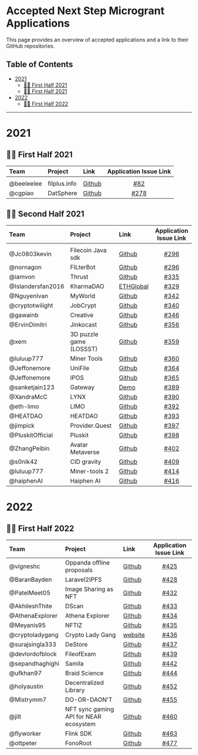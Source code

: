 # Accepted Next Step Microgrant Applications <!-- omit in toc -->

This page provides an overview of accepted applications and a link to their GitHub repositories.

## Table of Contents <!-- omit in toc -->

- [2021](#2021)
  - [:surfing_woman: First Half 2021](#surfing_woman---first-half-2021)
  - [:surfing_woman: First Half 2021](#surfing_woman---second-half-2021)
- [2022](#2022)
  - [:surfing_woman: First Half 2022](#surfing_woman---first-half-2022)
---

# 2021

## :surfing_woman: First Half 2021

| Team | Project | Link | Application Issue Link | 
| :--- | :------ | :--- | :--------: | 
|      |         |      |            |
| @beeleelee | filplus.info | [Github](https://github.com/filedrive-team/filplus-info)| [#82](https://github.com/filecoin-project/devgrants/issues/270) |
| @cgpiao | DatSphere | [Github](https://github.com/cgpiao/datsphere)| [#278](https://github.com/filecoin-project/devgrants/issues/278) |

## :surfing_woman: Second Half 2021
| Team | Project | Link | Application Issue Link | 
| :--- | :------ | :--- | :--------: | 
|      |         |      |            |
| @Jc0803kevin | Filecoin Java sdk| [Github](https://github.com/jc0803kevin/FilecoinJ)| [#296](https://github.com/filecoin-project/devgrants/issues/296) |
| @nornagon | FILterBot | [Github](https://github.com/galen-mcandrew/FILterBot)| [#296](https://github.com/filecoin-project/devgrants/issues/303) |
| @iamvon | Thrust | [Github](https://github.com/iamvon/thrust-vscode-extension)| [#335](https://github.com/filecoin-project/devgrants/issues/335) |
| @Islandersfan2016 | KharmaDAO | [ETHGlobal](https://showcase.ethglobal.com/hackfs2021/kharma)| [#329](https://github.com/filecoin-project/devgrants/issues/329) |
| @NguyenIvan | MyWorld | [Github](https://github.com/NguyenIvan/MyWorld)| [#342](https://github.com/filecoin-project/devgrants/issues/342) |
| @cryptotwilight | JobCrypt | [Github](https://github.com/cryptotwilight/jobcrypt)| [#340](https://github.com/filecoin-project/devgrants/issues/340) |
| @gawainb  | Creative | [Github](https://github.com/g2entgroup/creative-ui-2.2)| [#346](https://github.com/filecoin-project/devgrants/issues/346) |
| @ErvinDimitri  | Jinkocast | [Github](https://github.com/ErvinDimitri/Jinkocast)| [#356](https://github.com/filecoin-project/devgrants/issues/356) |
| @xem  | 3D puzzle game (LOSSST) | [Github](https://github.com/xem/js13k21)| [#359](https://github.com/filecoin-project/devgrants/issues/359) |
| @luluup777  | Miner Tools | [Github](https://github.com/luluup777)| [#360](https://github.com/filecoin-project/devgrants/issues/360) |
| @Jeffonemore | UniFile | [Github](https://github.com/StorerOS/UniFile)| [#364](https://github.com/filecoin-project/devgrants/issues/364) |
| @Jeffonemore | IPOS | [Github](https://github.com/StorerOS/IPOS)| [#365](https://github.com/filecoin-project/devgrants/issues/365) |
| @sanketjain123 | Gateway | [Demo](https://drive.google.com/file/d/1pUqQN-z3W8Vq6__U-skYkcpEohYK3GcZ/view)| [#389](https://github.com/filecoin-project/devgrants/issues/389) |
| @XandraMcC | LYNX | [Github](https://github.com/LYNX-Technologies)| [#390](https://github.com/filecoin-project/devgrants/issues/390) |
| @eth-limo  | LIMO | [Github](https://github.com/eth-limo/eth.limo)| [#392](https://github.com/filecoin-project/devgrants/issues/392) |
| @HEATDAO  | HEATDAO | [Github](https://github.com/HEATDAO/HEATDAO)| [#393](https://github.com/filecoin-project/devgrants/issues/393) |
| @jimpick  | Provider.Quest | [Github](https://github.com/jimpick/provider-quest-spark)| [#397](https://github.com/filecoin-project/devgrants/issues/397) |
| @PluskitOfficial | Pluskit | [Github](https://github.com/PluskitOfficial/Pluskit)| [#398](https://github.com/filecoin-project/devgrants/issues/398) |
| @ZhangPeibin  | Avatar Metaverse | [Github](https://github.com/ZhangPeibin/AvatarMetaverse)| [#402](https://github.com/filecoin-project/devgrants/issues/402) |
| @s0nik42  | CID gravity | [Github](https://github.com/CIDgravity/CIDgravity-X)| [#409](https://github.com/filecoin-project/devgrants/issues/409) |
| @luluup777  | Miner-tools 2 | [Github](https://github.com/filecoin-box)| [#414](https://github.com/filecoin-project/devgrants/issues/414) |
| @haiphenAI  | Haiphen AI | [Github](https://github.com/judesafo/digital-copyright)| [#416](https://github.com/filecoin-project/devgrants/issues/416) |

# 2022

## :surfing_woman: First Half 2022

| Team | Project | Link | Application Issue Link | 
| :--- | :------ | :--- | :--------: | 
| @vigneshc  | Oppanda offline proposals | [Github](https://github.com/vigneshc/Oppanda)| [#425](https://github.com/filecoin-project/devgrants/issues/425) |
| @BaranBayden  | Laravel2IPFS | [Github](https://github.com/BaranBayden/Laravel2IPFS)| [#428](https://github.com/filecoin-project/devgrants/issues/428) |
| @PatelMeet05  | Image Sharing as NFT | [Github](https://github.com/PatelMeet05/Image-sharing)| [#432](https://github.com/filecoin-project/devgrants/issues/432) |
| @AkhileshThite  | DScan | [Github](https://github.com/AkhileshThite/dscan)| [#433](https://github.com/filecoin-project/devgrants/issues/433) |
| @AthenaExplorer  | Athena Explorer | [Github](https://github.com/AthenaExplorer/AthenaExplorer)| [#434](https://github.com/filecoin-project/devgrants/issues/434)|
| @Meyanis95  | NFTIZ | [Github](https://github.com/Meyanis95/NFTIZ)| [#435](https://github.com/filecoin-project/devgrants/issues/435)|
| @cryptoladygang  | Crypto Lady Gang | [website](https://www.cryptoladygang.io)| [#436](https://github.com/filecoin-project/devgrants/issues/436)|
| @surajsingla333  | DeStore | [Github](https://github.com/De-store/De-Store)| [#437](https://github.com/filecoin-project/devgrants/issues/437)|
| @devlordofblock  | FileofExam | [Github](https://github.com/devlordofblock/FileofExam)| [#439](https://github.com/filecoin-project/devgrants/issues/439)|
| @sepandhaghighi  | Samila | [Github](https://github.com/sepandhaghighi/samila)| [#442](https://github.com/filecoin-project/devgrants/issues/442)|
| @ufkhan97  | Braid Science | [Github](https://github.com/ufkhan97/braid)| [#444](https://github.com/filecoin-project/devgrants/issues/444)|
| @holyaustin  | Decentralized Library | [Github](https://github.com/holyaustin/decentralized-library)| [#452](https://github.com/filecoin-project/devgrants/issues/452)|
| @Mistrymm7  | DO-OR-DAON'T | [Github](https://github.com/Mistrymm7/eth-denver-do-or-daont)| [#455](https://github.com/filecoin-project/devgrants/issues/455)|
| @jilt  | NFT sync gaming API for NEAR ecosystem | [Github](https://github.com/jilt/varda-vault)| [#460](https://github.com/filecoin-project/devgrants/issues/460)|
| @flyworker  | Flink SDK | [Github](https://github.com/filswan/flink)| [#463](https://github.com/filecoin-project/devgrants/issues/463)
| @ottpeter  | FonoRoot | [Github](https://github.com/ottpeter/FonoRoot)| [#477](https://github.com/filecoin-project/devgrants/issues/477)
